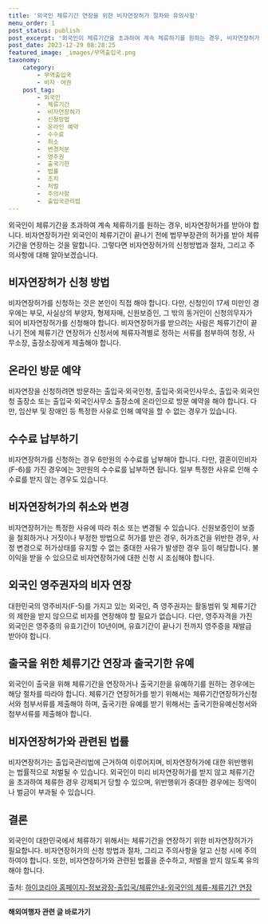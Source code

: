 ```yaml
---
title: '외국인 체류기간 연장을 위한 비자연장허가 절차와 유의사항'
menu_order: 1
post_status: publish
post_excerpt: '외국인이 체류기간을 초과하여 계속 체류하기를 원하는 경우, 비자연장허가를 받아야 합니다. 비자연장허가란 외국인이 체류기간이 끝나기 전에 법무부장관의 허가를 받아 체류기간을 연장하는 것을 말합니다. 그렇다면 비자연장허가의 신청방법과 절차, 그리고 주의사항에 대해 알아보겠습니다.'
post_date: 2023-12-29 08:28:25
featured_image: _images/무역출입국.png
taxonomy:
    category:
        - 무역출입국
        - 비자ㆍ여권
    post_tag:
        - 외국인
        -  체류기간
        -  비자연장허가
        -  신청방법
        -  온라인 예약
        -  수수료
        -  취소
        -  변경처분
        -  영주권
        -  출국기한
        -  법률
        -  조치
        -  처벌
        -  주의사항
        -  출입국관리법
---
```




외국인이 체류기간을 초과하여 계속 체류하기를 원하는 경우, 비자연장허가를 받아야 합니다. 비자연장허가란 외국인이 체류기간이 끝나기 전에 법무부장관의 허가를 받아 체류기간을 연장하는 것을 말합니다. 그렇다면 비자연장허가의 신청방법과 절차, 그리고 주의사항에 대해 알아보겠습니다.

## 비자연장허가 신청 방법

비자연장허가를 신청하는 것은 본인이 직접 해야 합니다. 다만, 신청인이 17세 미만인 경우에는 부모, 사실상의 부양자, 형제자매, 신원보증인, 그 밖의 동거인이 신청의무자가 되어 비자연장허가를 신청해야 합니다. 비자연장허가를 받으려는 사람은 체류기간이 끝나기 전에 체류기간 연장허가 신청서에 체류자격별로 정하는 서류를 첨부하여 청장, 사무소장, 출장소장에게 제출해야 합니다.

## 온라인 방문 예약

비자연장을 신청하려면 방문하는 출입국·외국인청, 출입국·외국인사무소, 출입국·외국인청 출장소 또는 출입국·외국인사무소 출장소에 온라인으로 방문 예약을 해야 합니다. 다만, 임산부 및 장애인 등 특정한 사유로 인해 예약을 할 수 없는 경우가 있습니다.

## 수수료 납부하기

비자연장허가를 신청하는 경우 6만원의 수수료를 납부해야 합니다. 다만, 결혼이민비자(F-6)를 가진 경우에는 3만원의 수수료를 납부하면 됩니다. 일부 특정한 사유로 인해 수수료를 받지 않는 경우도 있습니다.

## 비자연장허가의 취소와 변경

비자연장허가는 특정한 사유에 따라 취소 또는 변경될 수 있습니다. 신원보증인이 보증을 철회하거나 거짓이나 부정한 방법으로 허가를 받은 경우, 허가조건을 위반한 경우, 사정 변경으로 허가상태를 유지할 수 없는 중대한 사유가 발생한 경우 등이 해당합니다. 불이익을 받을 수 있으므로 비자연장허가에 대한 신청 시 조심해야 합니다.

## 외국인 영주권자의 비자 연장

대한민국의 영주비자(F-5)를 가지고 있는 외국인, 즉 영주권자는 활동범위 및 체류기간의 제한을 받지 않으므로 비자를 연장해야 할 필요가 없습니다. 다만, 영주자격을 가진 외국인은 영주증의 유효기간이 10년이며, 유효기간이 끝나기 전까지 영주증을 재발급 받아야 합니다.

## 출국을 위한 체류기간 연장과 출국기한 유예

외국인이 출국을 위해 체류기간을 연장하거나 출국기한을 유예하기를 원하는 경우에는 해당 절차를 따라야 합니다. 체류기간 연장허가를 받기 위해서는 체류기간연장허가신청서와 첨부서류를 제출해야 하며, 출국기한 유예를 받기 위해서는 출국기한유예신청서와 첨부서류를 제출해야 합니다.

## 비자연장허가와 관련된 법률

비자연장허가는 출입국관리법에 근거하여 이루어지며, 비자연장허가에 대한 위반행위는 법률적으로 처벌될 수 있습니다. 외국인이 미리 비자연장허가를 받지 않고 체류기간을 초과하여 체류한 경우 강제퇴거 당할 수 있으며, 위반행위가 중대한 경우에는 징역이나 벌금이 부과될 수 있습니다.

## 결론

외국인이 대한민국에서 체류하기 위해서는 체류기간을 연장하기 위한 비자연장허가가 필요합니다. 비자연장허가의 신청 방법과 절차, 그리고 주의사항을 알고 신청 시에 주의하여야 합니다. 또한, 비자연장허가와 관련된 법률을 준수하고, 처벌을 받지 않도록 유의해야 합니다.

출처: [하이코리아 홈페이지-정보광장-출입국/체류안내-외국인의 체류-체류기간 연장](https://example.com)


<!-- wp:separator -->
<hr class="wp-block-separator has-alpha-channel-opacity"/>
<!-- /wp:separator -->

<!-- wp:group {"backgroundColor":"base","layout":{"type":"constrained"}} -->
<div class="wp-block-group has-base-background-color has-background"><!-- wp:paragraph {"align":"center","fontSize":"medium"} -->
<p class="has-text-align-center has-large-font-size"><strong>해외여행자 관련 글 바로가기</strong></p>
<!-- /wp:paragraph -->


<!-- wp:latest-posts
{"categories":[{"id":14870,"count":19,"description":"","link":"https://uknowlaw.com/category/%ed%95%b4%ec%99%b8%ec%97%ac%ed%96%89%ec%9e%90/","name":"해외여행자","slug":"해외여행자","taxonomy":"category","parent":0,"meta":[],"_links":{"self":[{"href":"https://uknowlaw.com/wp-json/wp/v2/categories/14870"}],"collection":[{"href":"https://uknowlaw.com/wp-json/wp/v2/categories"}],"about":[{"href":"https://uknowlaw.com/wp-json/wp/v2/taxonomies/category"}],"wp:post_type":[{"href":"https://uknowlaw.com/wp-json/wp/v2/posts?categories=14870"}],"curies":[{"name":"wp","href":"https://api.w.org/{rel}","templated":true}]}}],"postsToShow":100,"excerptLength":28,"postLayout":"grid","columns":2,"featuredImageAlign":"left","featuredImageSizeSlug":"large","fontSize":"small"} /--></div>
<!-- /wp:group -->